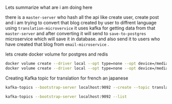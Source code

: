 Lets summarize what are i am doing here

there is a `master-server` who hash all the api like create user, create post and i am trying to convert that blog created by user to diffrent language using `translation-microvervice` it uses kafka for getting data from that `master-server` and after converting it will send to `save-to-postgres` microservice which will save it in database. and also send it to users who have created that blog from `email-microservice` .





lets create docker volume for postgres and redis

```bash
docker volume create --driver local --opt type=none --opt device=/media/root/b39c3d5a-3c51-42d2-9d2f-db210da47fe1/docker/rust_postgres_volume --opt o=bind rust_postgres_volume
docker volume create --driver local --opt type=none --opt device=/media/root/b39c3d5a-3c51-42d2-9d2f-db210da47fe1/docker/rust_redis_volume --opt o=bind rust_redis_volume
```

Creating Kafka topic for translation for french an japanese

```bash
kafka-topics --bootstrap-server localhost:9092 --create --topic translate-fr-ja
```


```bash
kafka-topics --bootstrap-server localhost:9092 --list
```

